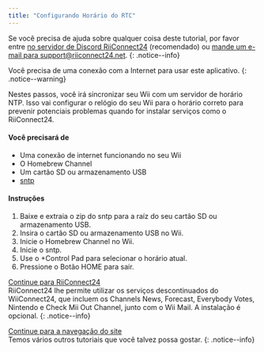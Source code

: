```yaml
---
title: "Configurando Horário do RTC"
---
```


Se você precisa de ajuda sobre qualquer coisa deste tutorial, por favor entre [no servidor de Discord RiiConnect24](https://discord.gg/rc24) (recomendado) ou [mande um e-mail para support@riiconnect24.net](mailto:support@riiconnect24.net).
{: .notice--info}

Você precisa de uma conexão com a Internet para usar este aplicativo.
{: .notice--warning}

Nestes passos, você irá sincronizar seu Wii com um servidor de horário NTP. Isso vai configurar o relógio do seu Wii para o horário correto para prevenir potenciais problemas quando for instalar serviços como o RiiConnect24.

#### Você precisará de
* Uma conexão de internet funcionando no seu Wii
* O Homebrew Channel
* Um cartão SD ou armazenamento USB
* [sntp](https://oscwii.org/library/app/sntp)

#### Instruções

1. Baixe e extraia o zip do sntp para a raíz do seu cartão SD ou armazenamento USB.
2. Insira o cartão SD ou armazenamento USB no Wii.
3. Inicie o Homebrew Channel no Wii.
4. Inicie o sntp.
5. Use o +Control Pad para selecionar o horário atual.
6. Pressione o Botão HOME para sair.

[Continue para RiiConnect24](riiconnect24)<br> RiiConnect24 lhe permite utilizar os serviços descontinuados do WiiConnect24, que incluem os Channels News, Forecast, Everybody Votes, Nintendo e Check Mii Out Channel, junto com o Wii Mail. A instalação é opcional.
{: .notice--info}

[Continue para a navegação do site](site-navigation)<br> Temos vários outros tutoriais que você talvez possa gostar.
{: .notice--info}
